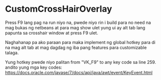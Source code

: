 # CustomCrossHairOverlay
Press F9 lang pag na run niyo na, pwede niyo rin i build para no need na mag bukas ng netbeans
at para mag show ulet yung ui ay alt tab lang papunta sa crosshair window at press F9 ulet.

Naghahanap pa ako paraan para maka implement ng global hotkey para di na mag alt tab
at mag dagdag ng iba pang features para customizable talaga.

Yung hotkey pwede niyo palitan from "VK_F9" to any key code sa line 259. andito yung mga key codes:
https://docs.oracle.com/javase/7/docs/api/java/awt/event/KeyEvent.html
